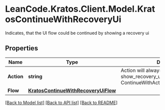 # LeanCode.Kratos.Client.Model.KratosContinueWithRecoveryUi
Indicates, that the UI flow could be continued by showing a recovery ui

## Properties

Name | Type | Description | Notes
------------ | ------------- | ------------- | -------------
**Action** | **string** | Action will always be &#x60;show_recovery_ui&#x60; show_recovery_ui ContinueWithActionShowRecoveryUIString | 
**Flow** | [**KratosContinueWithRecoveryUiFlow**](KratosContinueWithRecoveryUiFlow.md) |  | 

[[Back to Model list]](../../README.md#documentation-for-models) [[Back to API list]](../../README.md#documentation-for-api-endpoints) [[Back to README]](../../README.md)

